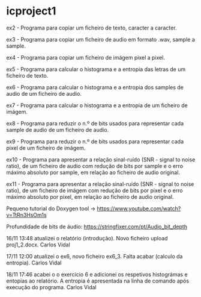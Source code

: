# icproject1

ex2 - Programa para copiar um ficheiro de texto, caracter a caracter.

ex3 - Programa para copiar um ficheiro de audio em formato .wav, sample a sample.

ex4 - Programa para copiar um ficheiro de imágem pixel a pixel.

ex5 - Programa para calcular o histograma e a entropia das letras de um ficheiro de texto.

ex6 - Programa para calcular o histograma e a entropia dos samples de audio de um ficheiro de audio.

ex7 - Programa para calcular o histograma e a entropia de um ficheiro de imágem.

ex8 - Programa para reduzir o n.º de bits usados para representar cada sample de audio de um ficheiro de audio.

ex9 - Programa para reduzir o n.º de bits usados para representar cada pixel de um ficheiro de imágem.

ex10 - Programa para apresentar a relação sinal-ruído (SNR - signal to noise ratio), de um ficheiro de audio com redução de bits por sample e o erro máximo absoluto por sample, em relação ao ficheiro de audio original.

ex11 - Programa para apresentar a relação sinal-ruído (SNR - signal to noise ratio), de um ficheiro de imágem com redução de bits por pixel e o erro máximo absoluto por pixel, em relação ao ficheiro de audio original.


Pequeno tutorial do Doxygen tool -> https://www.youtube.com/watch?v=TtRn3HsOm1s

Profundidade de bits de áudio: https://stringfixer.com/pt/Audio_bit_depth

16/11 13:48 atualizei o relatório (introdução). Novo ficheiro upload proj1_2.docx. Carlos Vidal

17/11 12:00 atualizei o ex6, novo ficheiro ex6_3. Falta acabar (calculo da entropia). Carlos Vidal

18/11 17:46 acabei o o exercicio 6 e adicionei os respetivos histográmas e entopias ao relatório. A entropia é apresentada na linha de comando após execução do programa. Carlos Vidal
